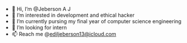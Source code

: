 - 👋 Hi, I’m @Jeberson A J
- 👀 I’m interested in development and ethical hacker
- 🌱 I’m currently pursing my final year of computer science engineering 
- 💞️ I’m looking for intern
- 📫 Reach me @ediljeberson13@icloud.com

<!---
ediljeberson/ediljeberson is a ✨ special ✨ repository because its `README.md` (this file) appears on your GitHub profile.
You can click the Preview link to take a look at your changes.
--->
